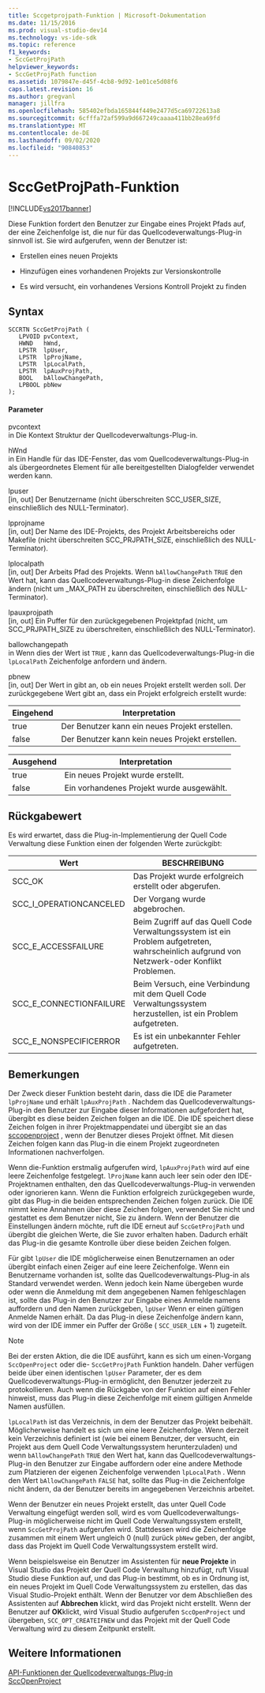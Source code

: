 ```yaml
---
title: Sccgetprojpath-Funktion | Microsoft-Dokumentation
ms.date: 11/15/2016
ms.prod: visual-studio-dev14
ms.technology: vs-ide-sdk
ms.topic: reference
f1_keywords:
- SccGetProjPath
helpviewer_keywords:
- SccGetProjPath function
ms.assetid: 1079847e-d45f-4cb8-9d92-1e01ce5d08f6
caps.latest.revision: 16
ms.author: gregvanl
manager: jillfra
ms.openlocfilehash: 585402efbda165844f449e2477d5ca69722613a8
ms.sourcegitcommit: 6cfffa72af599a9d667249caaaa411bb28ea69fd
ms.translationtype: MT
ms.contentlocale: de-DE
ms.lasthandoff: 09/02/2020
ms.locfileid: "90840853"
---
```

# <a name="sccgetprojpath-function"></a>SccGetProjPath-Funktion
[!INCLUDE[vs2017banner](../includes/vs2017banner.md)]

Diese Funktion fordert den Benutzer zur Eingabe eines Projekt Pfads auf, der eine Zeichenfolge ist, die nur für das Quellcodeverwaltungs-Plug-in sinnvoll ist. Sie wird aufgerufen, wenn der Benutzer ist:  
  
- Erstellen eines neuen Projekts  
  
- Hinzufügen eines vorhandenen Projekts zur Versionskontrolle  
  
- Es wird versucht, ein vorhandenes Versions Kontroll Projekt zu finden  
  
## <a name="syntax"></a>Syntax  
  
```cpp#  
SCCRTN SccGetProjPath (  
   LPVOID pvContext,  
   HWND   hWnd,  
   LPSTR  lpUser,  
   LPSTR  lpProjName,  
   LPSTR  lpLocalPath,  
   LPSTR  lpAuxProjPath,  
   BOOL   bAllowChangePath,  
   LPBOOL pbNew  
);  
```  
  
#### <a name="parameters"></a>Parameter  
 pvcontext  
 in Die Kontext Struktur der Quellcodeverwaltungs-Plug-in.  
  
 hWnd  
 in Ein Handle für das IDE-Fenster, das vom Quellcodeverwaltungs-Plug-in als übergeordnetes Element für alle bereitgestellten Dialogfelder verwendet werden kann.  
  
 lpuser  
 [in, out] Der Benutzername (nicht überschreiten SCC_USER_SIZE, einschließlich des NULL-Terminator).  
  
 lpprojname  
 [in, out] Der Name des IDE-Projekts, des Projekt Arbeitsbereichs oder Makefile (nicht überschreiten SCC_PRJPATH_SIZE, einschließlich des NULL-Terminator).  
  
 lplocalpath  
 [in, out] Der Arbeits Pfad des Projekts. Wenn `bAllowChangePath` `TRUE` den Wert hat, kann das Quellcodeverwaltungs-Plug-in diese Zeichenfolge ändern (nicht um _MAX_PATH zu überschreiten, einschließlich des NULL-Terminator).  
  
 lpauxprojpath  
 [in, out] Ein Puffer für den zurückgegebenen Projektpfad (nicht, um SCC_PRJPATH_SIZE zu überschreiten, einschließlich des NULL-Terminator).  
  
 ballowchangepath  
 in Wenn dies der Wert ist `TRUE` , kann das Quellcodeverwaltungs-Plug-in die `lpLocalPath` Zeichenfolge anfordern und ändern.  
  
 pbnew  
 [in, out] Der Wert in gibt an, ob ein neues Projekt erstellt werden soll. Der zurückgegebene Wert gibt an, dass ein Projekt erfolgreich erstellt wurde:  
  
|Eingehend|Interpretation|  
|--------------|--------------------|  
|true|Der Benutzer kann ein neues Projekt erstellen.|  
|false|Der Benutzer kann kein neues Projekt erstellen.|  
  
|Ausgehend|Interpretation|  
|--------------|--------------------|  
|true|Ein neues Projekt wurde erstellt.|  
|false|Ein vorhandenes Projekt wurde ausgewählt.|  
  
## <a name="return-value"></a>Rückgabewert  
 Es wird erwartet, dass die Plug-in-Implementierung der Quell Code Verwaltung diese Funktion einen der folgenden Werte zurückgibt:  
  
|Wert|BESCHREIBUNG|  
|-----------|-----------------|  
|SCC_OK|Das Projekt wurde erfolgreich erstellt oder abgerufen.|  
|SCC_I_OPERATIONCANCELED|Der Vorgang wurde abgebrochen.|  
|SCC_E_ACCESSFAILURE|Beim Zugriff auf das Quell Code Verwaltungssystem ist ein Problem aufgetreten, wahrscheinlich aufgrund von Netzwerk-oder Konflikt Problemen.|  
|SCC_E_CONNECTIONFAILURE|Beim Versuch, eine Verbindung mit dem Quell Code Verwaltungssystem herzustellen, ist ein Problem aufgetreten.|  
|SCC_E_NONSPECIFICERROR|Es ist ein unbekannter Fehler aufgetreten.|  
  
## <a name="remarks"></a>Bemerkungen  
 Der Zweck dieser Funktion besteht darin, dass die IDE die Parameter `lpProjName` und erhält `lpAuxProjPath` . Nachdem das Quellcodeverwaltungs-Plug-in den Benutzer zur Eingabe dieser Informationen aufgefordert hat, übergibt es diese beiden Zeichen folgen an die IDE. Die IDE speichert diese Zeichen folgen in ihrer Projektmappendatei und übergibt sie an das [sccopenproject](../extensibility/sccopenproject-function.md) , wenn der Benutzer dieses Projekt öffnet. Mit diesen Zeichen folgen kann das Plug-in die einem Projekt zugeordneten Informationen nachverfolgen.  
  
 Wenn die-Funktion erstmalig aufgerufen wird, `lpAuxProjPath` wird auf eine leere Zeichenfolge festgelegt. `lProjName` kann auch leer sein oder den IDE-Projektnamen enthalten, den das Quellcodeverwaltungs-Plug-in verwenden oder ignorieren kann. Wenn die Funktion erfolgreich zurückgegeben wurde, gibt das Plug-in die beiden entsprechenden Zeichen folgen zurück. Die IDE nimmt keine Annahmen über diese Zeichen folgen, verwendet Sie nicht und gestattet es dem Benutzer nicht, Sie zu ändern. Wenn der Benutzer die Einstellungen ändern möchte, ruft die IDE erneut auf `SccGetProjPath` und übergibt die gleichen Werte, die Sie zuvor erhalten haben. Dadurch erhält das Plug-in die gesamte Kontrolle über diese beiden Zeichen folgen.  
  
 Für gibt `lpUser` die IDE möglicherweise einen Benutzernamen an oder übergibt einfach einen Zeiger auf eine leere Zeichenfolge. Wenn ein Benutzername vorhanden ist, sollte das Quellcodeverwaltungs-Plug-in als Standard verwendet werden. Wenn jedoch kein Name übergeben wurde oder wenn die Anmeldung mit dem angegebenen Namen fehlgeschlagen ist, sollte das Plug-in den Benutzer zur Eingabe eines Anmelde namens auffordern und den Namen zurückgeben, `lpUser` Wenn er einen gültigen Anmelde Namen erhält. Da das Plug-in diese Zeichenfolge ändern kann, wird von der IDE immer ein Puffer der Größe ( `SCC_USER_LEN` + 1) zugeteilt.  
  
> [!NOTE]
> Bei der ersten Aktion, die die IDE ausführt, kann es sich um einen-Vorgang `SccOpenProject` oder die- `SccGetProjPath` Funktion handeln. Daher verfügen beide über einen identischen `lpUser` Parameter, der es dem Quellcodeverwaltungs-Plug-in ermöglicht, den Benutzer jederzeit zu protokollieren. Auch wenn die Rückgabe von der Funktion auf einen Fehler hinweist, muss das Plug-in diese Zeichenfolge mit einem gültigen Anmelde Namen ausfüllen.  
  
 `lpLocalPath` ist das Verzeichnis, in dem der Benutzer das Projekt beibehält. Möglicherweise handelt es sich um eine leere Zeichenfolge. Wenn derzeit kein Verzeichnis definiert ist (wie bei einem Benutzer, der versucht, ein Projekt aus dem Quell Code Verwaltungssystem herunterzuladen) und wenn `bAllowChangePath` `TRUE` den Wert hat, kann das Quellcodeverwaltungs-Plug-in den Benutzer zur Eingabe auffordern oder eine andere Methode zum Platzieren der eigenen Zeichenfolge verwenden `lpLocalPath` . Wenn den Wert `bAllowChangePath` `FALSE` hat, sollte das Plug-in die Zeichenfolge nicht ändern, da der Benutzer bereits im angegebenen Verzeichnis arbeitet.  
  
 Wenn der Benutzer ein neues Projekt erstellt, das unter Quell Code Verwaltung eingefügt werden soll, wird es vom Quellcodeverwaltungs-Plug-in möglicherweise nicht im Quell Code Verwaltungssystem erstellt, wenn `SccGetProjPath` aufgerufen wird. Stattdessen wird die Zeichenfolge zusammen mit einem Wert ungleich 0 (null) zurück `pbNew` geben, der angibt, dass das Projekt im Quell Code Verwaltungssystem erstellt wird.  
  
 Wenn beispielsweise ein Benutzer im Assistenten für **neue Projekte** in Visual Studio das Projekt der Quell Code Verwaltung hinzufügt, ruft Visual Studio diese Funktion auf, und das Plug-in bestimmt, ob es in Ordnung ist, ein neues Projekt im Quell Code Verwaltungssystem zu erstellen, das das Visual Studio-Projekt enthält. Wenn der Benutzer vor dem Abschließen des Assistenten auf **Abbrechen** klickt, wird das Projekt nicht erstellt. Wenn der Benutzer auf **OK**klickt, wird Visual Studio aufgerufen `SccOpenProject` und übergeben, `SCC_OPT_CREATEIFNEW` und das Projekt mit der Quell Code Verwaltung wird zu diesem Zeitpunkt erstellt.  
  
## <a name="see-also"></a>Weitere Informationen  
 [API-Funktionen der Quellcodeverwaltungs-Plug-in](../extensibility/source-control-plug-in-api-functions.md)   
 [SccOpenProject](../extensibility/sccopenproject-function.md)
